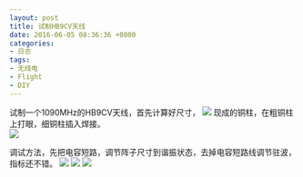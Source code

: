 ```yaml
---
layout: post
title: 试制HB9CV天线
date: 2016-06-05 08:36:36 +0800
categories:
- 日志
tags:
- 无线电
- Flight
- DIY
---
```


试制一个1090MHz的HB9CV天线，首先计算好尺寸，
![](http://i1328.photobucket.com/albums/w532/xwlogic/c_zpss7pc0vyt.jpg)
现成的铜柱，在粗铜柱上打眼，细铜柱插入焊接。    
![](http://i1328.photobucket.com/albums/w532/xwlogic/HB9CV_zpsu6nrwz8p.jpg)

调试方法，先把电容短路，调节阵子尺寸到谐振状态，去掉电容短路线调节驻波，指标还不错。 
![](http://i1328.photobucket.com/albums/w532/xwlogic/S11_VSWR_16_06_06%2015_50_50_zpsyyl0cjnv.png)
![](http://i1328.photobucket.com/albums/w532/xwlogic/S11_Z_16_06_06%2015_51_06_zps4ktmy3ru.png)
![](http://i1328.photobucket.com/albums/w532/xwlogic/S11_Smith_16_06_06%2016_17_15_zpsf86caiec.png)


